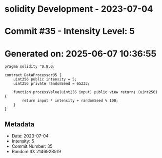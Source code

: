 ﻿# solidity Development - 2023-07-04
# Commit #35 - Intensity Level: 5
# Generated on: 2025-06-07 10:36:55
```solidity
pragma solidity ^0.8.0;

contract DataProcessor35 {
    uint256 public intensity = 5;
    uint256 private randomSeed = 65233;

    function processValue(uint256 input) public view returns (uint256) {
        return input * intensity + randomSeed % 100;
    }
}
```
## Metadata
- Date: 2023-07-04
- Intensity: 5
- Commit Number: 35
- Random ID: 2146928519
